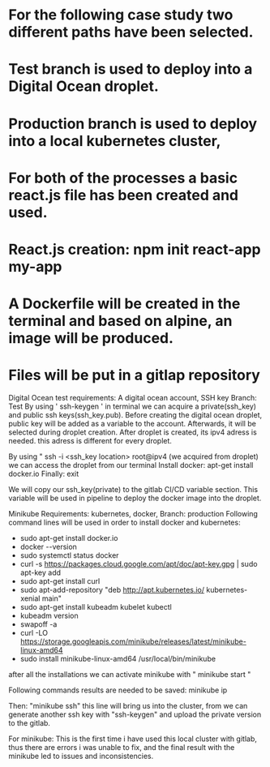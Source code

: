 # For the following case study two different paths have been selected.
# Test branch is used to deploy into a Digital Ocean droplet. 
# Production branch is used to deploy into a local kubernetes cluster,
# For both of the processes a basic react.js file has been created and used.

# React.js creation: npm init react-app my-app
# A Dockerfile will be created in the terminal and based on alpine, an image will be produced.
# Files will be put in a gitlap repository

Digital Ocean test requirements: A digital ocean account, SSH key
Branch: Test
By using  ' ssh-keygen ' in terminal we can acquire a private(ssh_key) and public ssh keys(ssh_key.pub).
Before creating the digital ocean droplet, public key will be added as a variable to the account. 
Afterwards, it will be selected during droplet creation. 
After droplet is created, its ipv4 adress is needed. this adress is different for every droplet.

By using " ssh -i <ssh_key location> root@ipv4 (we acquired from droplet) we can access the droplet from our terminal
Install docker:  apt-get install docker.io
Finally: exit

We will copy our ssh_key(private) to the gitlab CI/CD variable section. This variable will be used in pipeline to deploy the docker image into the droplet.

Minikube Requirements: kubernetes, docker, 
Branch: production
Following command lines will be used in order to install docker and kubernetes:

-   sudo apt-get install docker.io
-   docker --version
-   sudo systemctl status docker
-   curl -s https://packages.cloud.google.com/apt/doc/apt-key.gpg | sudo apt-key add
-   sudo apt-get install curl
-   sudo apt-add-repository "deb http://apt.kubernetes.io/ kubernetes-xenial main"
-   sudo apt-get install kubeadm kubelet kubectl
-   kubeadm version
-   swapoff -a
-   curl -LO https://storage.googleapis.com/minikube/releases/latest/minikube-linux-amd64
-   sudo install minikube-linux-amd64 /usr/local/bin/minikube

after all the installations we can activate minikube with " minikube start "

Following commands results are needed to be saved: minikube ip

Then: "minikube ssh"  this line will bring us into the cluster, from we can generate another ssh key with "ssh-keygen" and upload the private version 
to the gitlab. 


For minikube: This is the first time i have used this local cluster with gitlab, thus there are errors i was unable to fix, and the final result with the minikube led to issues and inconsistencies.
